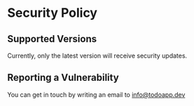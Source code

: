 # Security Policy

## Supported Versions

Currently, only the latest version will receive security updates.

## Reporting a Vulnerability

You can get in touch by writing an email to info@todoapp.dev
